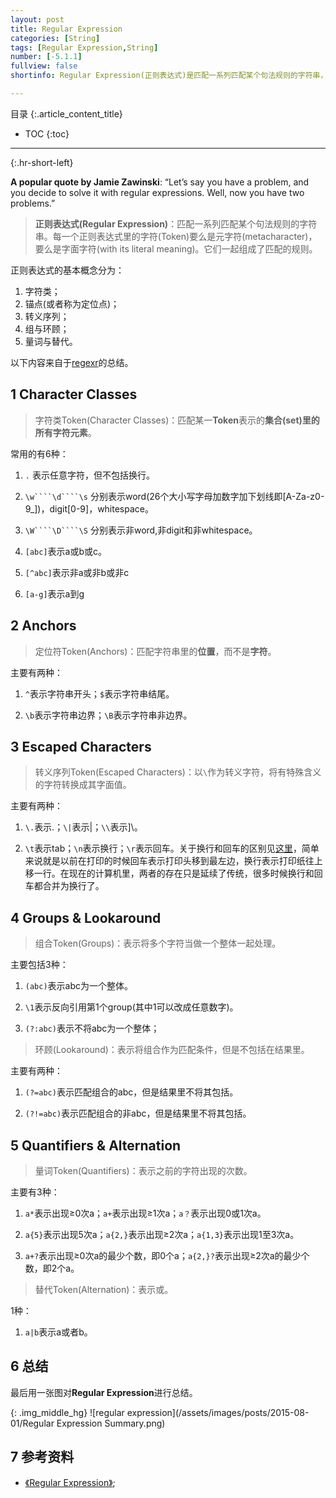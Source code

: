 ```yaml
---
layout: post
title: Regular Expression
categories: [String]
tags: [Regular Expression,String]
number: [-5.1.1]
fullview: false
shortinfo: Regular Expression(正则表达式)是匹配一系列匹配某个句法规则的字符串，大大简化了对于String的搜索操作。但是它的使用通常令人费解并且不好掌握。本文我们来系统梳理一遍Regular Expression，为我们以后的字符串搜索打下基础。

---
```

目录
{:.article_content_title}


* TOC
{:toc}

---
{:.hr-short-left}

**A popular quote by Jamie Zawinski**: “Let’s say you have a problem, and you decide to solve it with regular expressions. Well, now you have two problems.”

> **正则表达式(Regular Expression)**：匹配一系列匹配某个句法规则的字符串。每一个正则表达式里的字符(Token)要么是元字符(metacharacter)，要么是字面字符(with its literal meaning)。它们一起组成了匹配的规则。

正则表达式的基本概念分为：

1. 字符类；
2. 锚点(或者称为定位点)；
3. 转义序列；
4. 组与环顾；
5. 量词与替代。

以下内容来自于[regexr](http://www.regexr.com/)的总结。

## 1 Character Classes ##

> 字符类Token(Character Classes)：匹配某一**Token**表示的**集合(set)**里的所有**字符元素**。

常用的有6种：

1. ``.`` 表示任意字符，但不包括换行。

2. ``\w````\d````\s`` 分别表示word(26个大小写字母加数字加下划线即[A-Za-z0-9_])，digit[0-9]，whitespace。

3. ``\W````\D````\S`` 分别表示非word,非digit和非whitespace。

4. ``[abc]``表示a或b或c。

5. ``[^abc]``表示非a或非b或非c

6. ``[a-g]``表示a到g

## 2 Anchors ##

> 定位符Token(Anchors)：匹配字符串里的**位置**，而不是**字符**。

主要有两种：

1. ``^``表示字符串开头；``$``表示字符串结尾。

2. ``\b``表示字符串边界；``\B``表示字符串非边界。

## 3 Escaped Characters ##

> 转义序列Token(Escaped Characters)：以``\``作为转义字符，将有特殊含义的字符转换成其字面值。

主要有两种：

1. ``\.``表示.；``\|``表示|；``\\``表示]\。

2. ``\t``表示tab；``\n``表示换行；``\r``表示回车。关于换行和回车的区别见[这里](http://www.ruanyifeng.com/blog/2006/04/post_213.html)，简单来说就是以前在打印的时候回车表示打印头移到最左边，换行表示打印纸往上移一行。在现在的计算机里，两者的存在只是延续了传统，很多时候换行和回车都合并为换行了。


## 4 Groups & Lookaround ##

> 组合Token(Groups)：表示将多个字符当做一个整体一起处理。

主要包括3种：

1. ``(abc)``表示abc为一个整体。

2. ``\1``表示反向引用第1个group(其中1可以改成任意数字)。

3. ``(?:abc)``表示不将abc为一个整体；

> 环顾(Lookaround)：表示将组合作为匹配条件，但是不包括在结果里。

主要有两种：

1. ``(?=abc)``表示匹配组合的abc，但是结果里不将其包括。

2. ``(?!=abc)``表示匹配组合的非abc，但是结果里不将其包括。

## 5 Quantifiers & Alternation ##

> 量词Token(Quantifiers)：表示之前的字符出现的次数。

主要有3种：

1. ``a*``表示出现≥0次a；``a+``表示出现≥1次a；``a？``表示出现0或1次a。

2. ``a{5}``表示出现5次a；``a{2,}``表示出现≥2次a；``a{1,3}``表示出现1至3次a。

3. ``a+?``表示出现≥0次a的最少个数，即0个a；``a{2,}?``表示出现≥2次a的最少个数，即2个a。

> 替代Token(Alternation)：表示或。

1种：

1. ``a|b``表示a或者b。





## 6 总结 ##

最后用一张图对**Regular Expression**进行总结。


{: .img_middle_hg}
![regular expression](/assets/images/posts/2015-08-01/Regular Expression Summary.png)



## 7 参考资料 ##
- [《Regular Expression》](https://en.wikipedia.org/wiki/Regular_expression);





